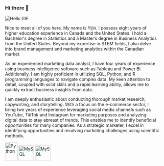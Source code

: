 ### Hi there 👋

<!--
**Yijin-Fu/Yijin-Fu** is a ✨ _special_ ✨ repository because its `README.md` (this file) appears on your GitHub profile.

Here are some ideas to get you started:

- 🔭 I’m currently working on ...
- 🌱 I’m currently learning ...
- 👯 I’m looking to collaborate on ...
- 🤔 I’m looking for help with ...
- 💬 Ask me about ...
- 📫 How to reach me: ...
- 😄 Pronouns: ...
- ⚡ Fun fact: ...
-->

![Hello GIF](hello.gif)

Nice to meet all of you here. My name is Yijin. I possess eight years of higher education experience in Canada and the United States. I hold a Bachelor's degree in Statistics and a Master’s degree in Business Analytics from the United States. Beyond my expertise in STEM fields, I also delve into brand management and marketing analytics within the Canadian market.

As an experienced marketing data analyst, I have four years of experience using business intelligence software such as Tableau and Power BI. Additionally, I am highly proficient in utilizing SQL, Python, and R programming languages to navigate complex data. My keen attention to detail, coupled with solid skills and a rapid learning ability, allows me to quickly extract business insights from data.

I am deeply enthusiastic about conducting thorough market research, copywriting, and storytelling. With a focus on the e-commerce sector, I bring two years of experience leveraging social media channels such as YouTube, TikTok and Instagram for marketing purposes and analyzing digital data to stay abreast of trends. This enables me to identify beneficial opportunities for many companies. As a strategic marketer, I excel in identifying opportunities and resolving marketing challenges using scientific methods.

<img width="40" height="60" src="https://user-images.githubusercontent.com/25181517/183423507-c056a6f9-1ba8-4312-a350-19bcbc5a8697.png" alt="Python" title="Python"/>  <img width="50" height="50" src="https://user-images.githubusercontent.com/25181517/183896128-ec99105a-ec1a-4d85-b08b-1aa1620b2046.png" alt="MySQL" title="MySQL"/>  <img width="50" height="50" src="https://github.com/microsoft/PowerBI-Icons/blob/main/PNG/Power-BI.png" alt="MySQL" title="MySQL"/>

